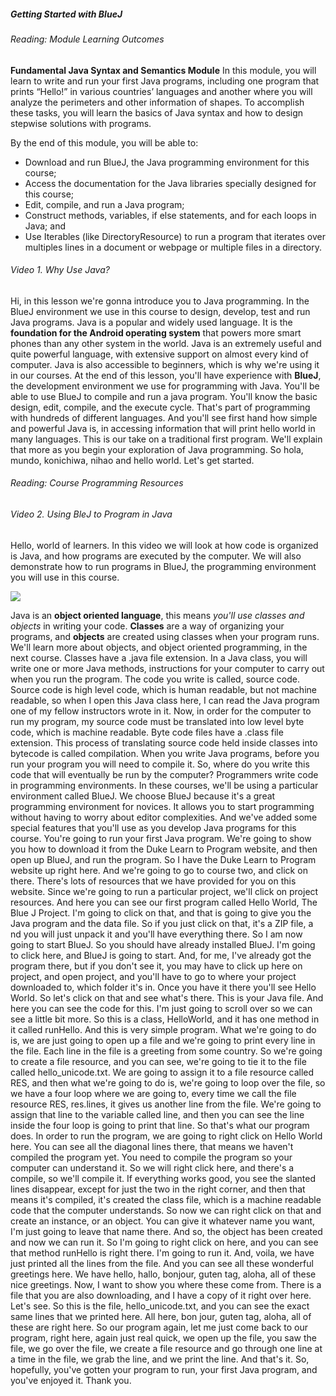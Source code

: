##### Getting Started with BlueJ
###### Reading: Module Learning Outcomes
**Fundamental Java Syntax and Semantics Module**
In this module, you will learn to write and run your first Java programs, including one program that prints “Hello!” in various countries’ languages and another where you will analyze the perimeters and other information of shapes. To accomplish these tasks, you will learn the basics of Java syntax and how to design stepwise solutions with programs.

By the end of this module, you will be able to:
- Download and run BlueJ, the Java programming environment for this course;
- Access the documentation for the Java libraries specially designed for this course;
- Edit, compile, and run a Java program;
- Construct methods, variables, if else statements, and for each loops in Java; and
- Use Iterables (like DirectoryResource) to run a program that iterates over multiples lines in a document or webpage or multiple files in a directory.



###### Video 1. Why Use Java?

Hi, in this lesson we're gonna introduce you to Java programming. In the BlueJ environment we use in this course to design, develop, test and run Java programs. Java is a popular and widely used language. It is the **foundation for the Android operating system** that powers more smart phones than any other system in the world. Java is an extremely useful and quite powerful language, with extensive support on almost every kind of computer. Java is also accessible to beginners, which is why we're using it in our courses. At the end of this lesson, you'll have experience with **BlueJ**, the development environment we use for programming with Java. You'll be able to use BlueJ to compile and run a java program. You'll know the basic design, edit, compile, and the execute cycle. That's part of programming with hundreds of different languages. And you'll see first hand how simple and powerful Java is, in accessing information that will print hello world in many languages. This is our take on a traditional first program. We'll explain that more as you begin your exploration of Java programming. So hola, mundo, konichiwa, nihao and hello world. Let's get started.



###### Reading: Course Programming Resources

###### Video 2. Using BleJ to Program in Java
Hello, world of learners. In this video we will look at how code is organized is Java, and how programs are executed by the computer. We will also demonstrate how to run programs in BlueJ, the programming environment you will use in this course.

![](data:images/20200203_224831_1.jpg)

Java is an **object oriented language**, this means *you'll use classes and objects* in writing your code. **Classes** are a way of organizing your programs, and **objects** are created using classes when your program runs. We'll learn more about objects, and object oriented programming, in the next course. Classes have a .java file extension. In a Java class, you will write one or more Java methods, instructions for your computer to carry out when you run the program. The code you write is called, source code. Source code is high level code, which is human readable, but not machine readable, so when I open this Java class here, I can read the Java program one of my fellow instructors wrote in it. Now, in order for the computer to run my program, my source code must be translated into low level byte code, which is machine readable. Byte code files have a .class file extension. This process of translating source code held inside classes into bytecode is called compilation. When you write Java programs, before you run your program you will need to compile it. So, where do you write this code that will eventually be run by the computer? Programmers write code in programming environments. In these courses, we'll be using a particular environment called BlueJ. We choose BlueJ because it's a great programming environment for novices. It allows you to start programming without
having to worry about editor complexities. And we've added some special features
that you'll use as you develop Java programs for this course. You're going to run your
first Java program. We're going to show you how to download it
from the Duke Learn to Program website, and then open up BlueJ,
and run the program. So I have the Duke Learn to
Program website up right here. And we're going to go to course two,
and click on there. There's lots of resources that we have
provided for you on this website. Since we're going to run a particular
project, we'll click on project resources. And here you can see our first program
called Hello World, The Blue J Project. I'm going to click on that, and that is
going to give you the Java program and the data file. So if you just click on that, it's a ZIP
file, a nd you will just unpack it and you'll have everything there. So I am now going to start BlueJ. So you should have
already installed BlueJ. I'm going to click here, and
BlueJ is going to start. And, for me, I've already got the program
there, but if you don't see it, you may have to click up here on project,
and open project, and you'll have to go to where your project
downloaded to, which folder it's in. Once you have it there
you'll see Hello World. So let's click on that and
see what's there. This is your Java file. And here you can see the code for this. I'm just going to scroll over so
we can see a little bit more. So this is a class, HelloWorld, and
it has one method in it called runHello. And this is very simple program. What we're going to do is,
we are just going to open up a file and we're going to print
every line in the file. Each line in the file is
a greeting from some country. So we're going to create a file resource,
and you can see, we're going to tie it to the file
called hello_unicode.txt. We are going to assign it to
a file resource called RES, and then what we're going to do is,
we're going to loop over the file, so we have a four loop where we are going to,
every time we call the file resource RES, res.lines, it gives us
another line from the file. We're going to assign that line
to the variable called line, and then you can see the line inside the four
loop is going to print that line. So that's what our program does. In order to run the program, we are going
to right click on Hello World here. You can see all the diagonal lines there, that means we haven't
compiled the program yet. You need to compile the program so
your computer can understand it. So we will right click here, and
there's a compile, so we'll compile it. If everything works good,
you see the slanted lines disappear, except for
just the two in the right corner, and then that means it's compiled,
it's created the class file, which is a machine readable code
that the computer understands. So now we can right click on that and
create an instance, or an object. You can give it whatever name you want,
I'm just going to leave that name there. And so, the object has been created and
now we can run it. So I'm going to right click on here, and you can see that method
runHello is right there. I'm going to run it. And, voila, we have just printed
all the lines from the file. And you can see all these
wonderful greetings here. We have hello, hallo, bonjour, guten tag, aloha,
all of these nice greetings. Now, I want to show you
where these come from. There is a file that you
are also downloading, and I have a copy of it right over here. Let's see. So this is the file,
hello_unicode.txt, and you can see the exact same
lines that we printed here. All here, bon jour, guten tag,
aloha, all of these are right here. So our program again, let me just
come back to our program, right here, again just real quick,
we open up the file, you saw the file, we go over the file,
we create a file resource and go through one line at a time in the file,
we grab the line, and we print the line. And that's it. So, hopefully, you've gotten your program
to run, your first Java program, and you've enjoyed it. Thank you.
